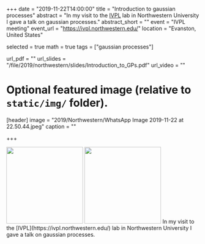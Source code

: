 +++
date = "2019-11-22T14:00:00"
title = "Introduction to gaussian processes"
abstract = "In my visit to the [IVPL](https://ivpl.northwestern.edu/) lab in Northwestern University I gave a talk on gaussian processes."
abstract_short = ""
event = "IVPL meeting"
event_url = "https://ivpl.northwestern.edu/"
location = "Evanston, United States"

selected = true
math = true
tags = ["gaussian processes"]

url_pdf = ""
url_slides = "/file/2019/northwestern/slides/Introduction_to_GPs.pdf"
url_video = ""

# Optional featured image (relative to `static/img/` folder).
[header]
image = "2019/Northwestern/WhatsApp Image 2019-11-22 at 22.50.44.jpeg"
caption = ""

+++


<img src="2019/Northwestern/WhatsApp Image 2019-11-22 at 22.50.46.jpeg" alt="" width="200"/>
<img src="2019/Northwestern/WhatsApp Image 2019-11-22 at 22.50.44.jpeg" alt="" width="200"/>
In my visit to the [IVPL](https://ivpl.northwestern.edu/) lab in Northwestern University I gave a talk on gaussian processes.

